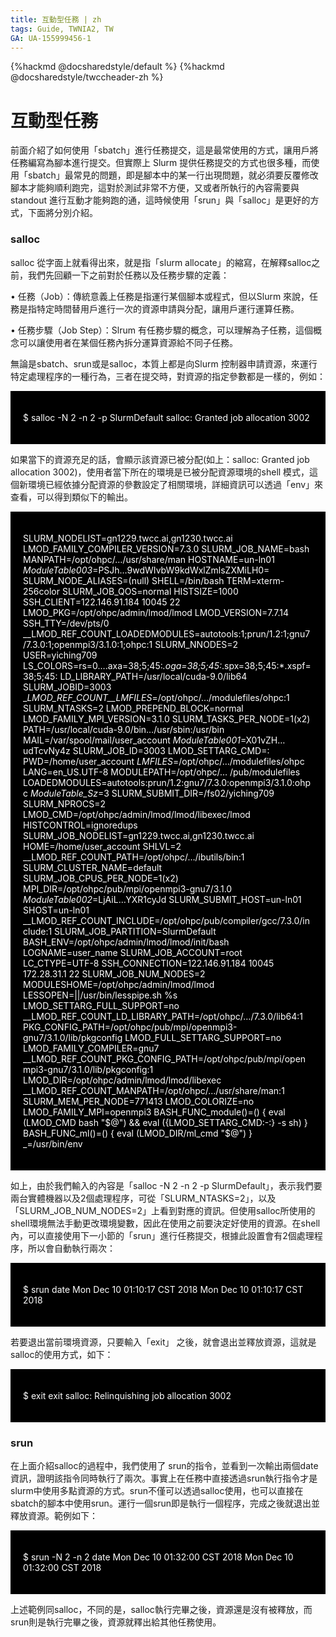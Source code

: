 ```yaml
---
title: 互動型任務 | zh
tags: Guide, TWNIA2, TW
GA: UA-155999456-1
---
```


{%hackmd @docsharedstyle/default %}
{%hackmd @docsharedstyle/twccheader-zh %}

# 互動型任務


前面介紹了如何使用「sbatch」進行任務提交，這是最常使用的方式，讓用戶將任務編寫為腳本進行提交。但實際上 Slurm 提供任務提交的方式也很多種，而使用「sbatch」最常見的問題，即是腳本中的某一行出現問題，就必須要反覆修改腳本才能夠順利跑完，這對於測試非常不方便，又或者所執行的內容需要與standout 進行互動才能夠跑的通，這時候使用「srun」與「salloc」是更好的方式，下面將分別介紹。

### salloc

salloc 從字面上就看得出來，就是指「slurm allocate」的縮寫，在解釋salloc之前，我們先回顧一下之前對於任務以及任務步驟的定義：

•	任務（Job）：傳統意義上任務是指運行某個腳本或程式，但以Slurm 來說，任務是指特定時間替用戶進行一次的資源申請與分配，讓用戶運行運算任務。

•	任務步驟（Job Step）：Slrum 有任務步驟的概念，可以理解為子任務，這個概念可以讓使用者在某個任務內拆分運算資源給不同子任務。

無論是sbatch、srun或是salloc，本質上都是向Slurm 控制器申請資源，來運行特定處理程序的一種行為，三者在提交時，對資源的指定參數都是一樣的，例如：

<div style="background-color:black;color:white;padding:20px;">

$ salloc -N 2 -n 2 -p SlurmDefault
salloc: Granted job allocation 3002

</div>


如果當下的資源充足的話，會顯示該資源已被分配(如上：salloc: Granted job allocation 3002)，使用者當下所在的環境是已被分配資源環境的shell 模式，這個新環境已經依據分配資源的參數設定了相關環境，詳細資訊可以透過「env」來查看，可以得到類似下的輸出。

<div style="background-color:black;color:white;padding:20px;">
    
SLURM_NODELIST=gn1229.twcc.ai,gn1230.twcc.ai
LMOD_FAMILY_COMPILER_VERSION=7.3.0
SLURM_JOB_NAME=bash
MANPATH=/opt/ohpc/…/usr/share/man
HOSTNAME=un-ln01
_ModuleTable003_=PSJh…9wdWIvbW9kdWxlZmlsZXMiLH0=
SLURM_NODE_ALIASES=(null)
SHELL=/bin/bash
TERM=xterm-256color
SLURM_JOB_QOS=normal
HISTSIZE=1000
SSH_CLIENT=122.146.91.184 10045 22
LMOD_PKG=/opt/ohpc/admin/lmod/lmod
LMOD_VERSION=7.7.14
SSH_TTY=/dev/pts/0
__LMOD_REF_COUNT_LOADEDMODULES=autotools:1;prun/1.2:1;gnu7/7.3.0:1;openmpi3/3.1.0:1;ohpc:1
SLURM_NNODES=2
USER=yiching709
LS_COLORS=rs=0….axa=38;5;45:*.oga=38;5;45:*.spx=38;5;45:*.xspf=38;5;45:
LD_LIBRARY_PATH=/usr/local/cuda-9.0/lib64
SLURM_JOBID=3003
__LMOD_REF_COUNT__LMFILES_=/opt/ohpc/…/modulefiles/ohpc:1
SLURM_NTASKS=2
LMOD_PREPEND_BLOCK=normal
LMOD_FAMILY_MPI_VERSION=3.1.0
SLURM_TASKS_PER_NODE=1(x2)
PATH=/usr/local/cuda-9.0/bin…/usr/sbin:/usr/bin
MAIL=/var/spool/mail/user_account
_ModuleTable001_=X01vZH…udTcvNy4z
SLURM_JOB_ID=3003
LMOD_SETTARG_CMD=:
PWD=/home/user_account
_LMFILES_=/opt/ohpc/…/modulefiles/ohpc
LANG=en_US.UTF-8
MODULEPATH=/opt/ohpc/… /pub/modulefiles
LOADEDMODULES=autotools:prun/1.2:gnu7/7.3.0:openmpi3/3.1.0:ohpc
_ModuleTable_Sz_=3
SLURM_SUBMIT_DIR=/fs02/yiching709
SLURM_NPROCS=2
LMOD_CMD=/opt/ohpc/admin/lmod/lmod/libexec/lmod
HISTCONTROL=ignoredups
SLURM_JOB_NODELIST=gn1229.twcc.ai,gn1230.twcc.ai
HOME=/home/user_account
SHLVL=2
__LMOD_REF_COUNT_PATH=/opt/ohpc/…/ibutils/bin:1
SLURM_CLUSTER_NAME=default
SLURM_JOB_CPUS_PER_NODE=1(x2)
MPI_DIR=/opt/ohpc/pub/mpi/openmpi3-gnu7/3.1.0
_ModuleTable002_=LjAiL…YXR1cyJd
SLURM_SUBMIT_HOST=un-ln01
SHOST=un-ln01
__LMOD_REF_COUNT_INCLUDE=/opt/ohpc/pub/compiler/gcc/7.3.0/include:1
SLURM_JOB_PARTITION=SlurmDefault
BASH_ENV=/opt/ohpc/admin/lmod/lmod/init/bash
LOGNAME=user_name
SLURM_JOB_ACCOUNT=root
LC_CTYPE=UTF-8
SSH_CONNECTION=122.146.91.184 10045 172.28.31.1 22
SLURM_JOB_NUM_NODES=2
MODULESHOME=/opt/ohpc/admin/lmod/lmod
LESSOPEN=||/usr/bin/lesspipe.sh %s
LMOD_SETTARG_FULL_SUPPORT=no
__LMOD_REF_COUNT_LD_LIBRARY_PATH=/opt/ohpc/…/7.3.0/lib64:1
PKG_CONFIG_PATH=/opt/ohpc/pub/mpi/openmpi3-gnu7/3.1.0/lib/pkgconfig
LMOD_FULL_SETTARG_SUPPORT=no
LMOD_FAMILY_COMPILER=gnu7
__LMOD_REF_COUNT_PKG_CONFIG_PATH=/opt/ohpc/pub/mpi/openmpi3-gnu7/3.1.0/lib/pkgconfig:1
LMOD_DIR=/opt/ohpc/admin/lmod/lmod/libexec
__LMOD_REF_COUNT_MANPATH=/opt/ohpc/…/usr/share/man:1
SLURM_MEM_PER_NODE=771413
LMOD_COLORIZE=no
LMOD_FAMILY_MPI=openmpi3
BASH_FUNC_module()=() {  eval $($LMOD_CMD bash "$@") && eval $(${LMOD_SETTARG_CMD:-:} -s sh)
}
BASH_FUNC_ml()=() {  eval $($LMOD_DIR/ml_cmd "$@")
}
_=/usr/bin/env

</div>

如上，由於我們輸入的內容是「salloc -N 2 -n 2 -p SlurmDefault」，表示我們要兩台實體機器以及2個處理程序，可從「SLURM_NTASKS=2」，以及「SLURM_JOB_NUM_NODES=2」上看到對應的資訊。但使用salloc所使用的shell環境無法手動更改環境變數，因此在使用之前要決定好使用的資源。在shell內，可以直接使用下一小節的「srun」進行任務提交，根據此設置會有2個處理程序，所以會自動執行兩次：

<div style="background-color:black;color:white;padding:20px;">
    
$ srun date
Mon Dec 10 01:10:17 CST 2018
Mon Dec 10 01:10:17 CST 2018

</div>


若要退出當前環境資源，只要輸入「exit」 之後，就會退出並釋放資源，這就是salloc的使用方式，如下：

<div style="background-color:black;color:white;padding:20px;">
    
$ exit
exit
salloc: Relinquishing job allocation 3002

</div>


### srun

在上面介紹salloc的過程中，我們使用了 srun的指令，並看到一次輸出兩個date資訊，證明該指令同時執行了兩次。事實上在任務中直接透過srun執行指令才是slurm中使用多點資源的方式。srun不僅可以透過salloc使用，也可以直接在sbatch的腳本中使用srun。運行一個srun即是執行一個程序，完成之後就退出並釋放資源。範例如下：

<div style="background-color:black;color:white;padding:20px;">
    
$ srun -N 2 -n 2 date
Mon Dec 10 01:32:00 CST 2018
Mon Dec 10 01:32:00 CST 2018

</div>

上述範例同salloc，不同的是，salloc執行完畢之後，資源還是沒有被釋放，而srun則是執行完畢之後，資源就釋出給其他任務使用。